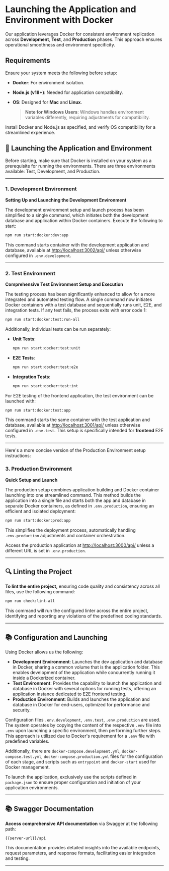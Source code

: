 # Launching the Application and Environment with Docker

Our application leverages Docker for consistent environment replication across **Development**, **Test**, and **Production** phases. This approach ensures operational smoothness and environment specificity.

## Requirements

Ensure your system meets the following before setup:

- **Docker**: For environment isolation.
- **Node.js (v18+)**: Needed for application compatibility.
- **OS**: Designed for **Mac** and **Linux**.

  > **Note for Windows Users**: Windows handles environment variables differently, requiring adjustments for compatibility.

Install Docker and Node.js as specified, and verify OS compatibility for a streamlined experience.


## 🚀 Launching the Application and Environment

Before starting, make sure that Docker is installed on your system as a prerequisite for running the environments. There are three environments available: Test, Development, and Production.

---
### 1. Development Environment

**Setting Up and Launching the Development Environment**

   The development environment setup and launch process has been simplified to a single command, which initiates both the development database and application within Docker containers. Execute the following to start:

   ```bash
   npm run start:docker:dev:app
   ```
This command starts container with the development application and database, available at [http://localhost:3002/api/](http://localhost:3002/api/) unless otherwise configured in `.env.development`.

---
### 2. Test Environment

**Comprehensive Test Environment Setup and Execution**

The testing process has been significantly enhanced to allow for a more integrated and automated testing flow. A single command now initiates Docker containers with a test database and sequentially runs unit, E2E, and integration tests. If any test fails, the process exits with error code 1:

   ```bash
   npm run start:docker:test:run-all
   ```

Additionally, individual tests can be run separately:

- **Unit Tests**:
  ```bash
  npm run start:docker:test:unit
  ```
- **E2E Tests**:
  ```bash
  npm run start:docker:test:e2e
  ```
- **Integration Tests**:
  ```bash
  npm run start:docker:test:int
  ```

For E2E testing of the frontend application, the test environment can be launched with:

```bash
npm run start:docker:test:app
```

This command starts the same container with the test application and database, available at [http://localhost:3001/api/](http://localhost:3001/api/) unless otherwise configured in `.env.test`. This setup is specifically intended for **frontend** E2E tests.


---

Here's a more concise version of the Production Environment setup instructions:


### 3. Production Environment

**Quick Setup and Launch**

The production setup combines application building and Docker container launching into one streamlined command. This method builds the application into a single file and starts both the app and database in separate Docker containers, as defined in `.env.production`, ensuring an efficient and isolated deployment:

```bash
npm run start:docker:prod:app
```

This simplifies the deployment process, automatically handling `.env.production` adjustments and container orchestration.

Access the production application at [http://localhost:3000/api/](http://localhost:3000/api/) unless a different URL is set in `.env.production`.

---

## 🔍 Linting the Project

**To lint the entire project,** ensuring code quality and consistency across all files, use the following command:

   ```bash
   npm run check:lint-all 
   ```
This command will run the configured linter across the entire project, identifying and reporting any violations of the predefined coding standards.

---
## 📚 Configuration and Launching

Using Docker allows us the following:

- **Development Environment**: Launches the dev application and database in Docker, sharing a common volume that is the application folder. This enables development of the application while concurrently running it inside a Dockerized container.
- **Test Environment**: Provides the capability to launch the application and database in Docker with several options for running tests, offering an application instance dedicated to E2E frontend testing.
- **Production Environment**: Builds and launches the application and database in Docker for end-users, optimized for performance and security.

Configuration files `.env.development`, `.env.test`, `.env.production` are used. The system operates by copying the content of the respective `.env` file into `.env` upon launching a specific environment, then performing further steps. This approach is utilized due to Docker's requirement for a `.env` file with predefined variables.

Additionally, there are `docker-compose.development.yml`, `docker-compose.test.yml`, `docker-compose.production.yml` files for the configuration of each stage, and scripts such as `entrypoint` and `docker-start` used for Docker management.

To launch the application, exclusively use the scripts defined in `package.json` to ensure proper configuration and initiation of your application environments.

---

## 📚 Swagger Documentation

**Access comprehensive API documentation** via Swagger at the following path:

   ```
   {{server-url}}/api
   ```

This documentation provides detailed insights into the available endpoints, request parameters, and response formats, facilitating easier integration and testing.

---

